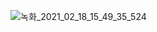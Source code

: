 ![녹화_2021_02_18_15_49_35_524](https://user-images.githubusercontent.com/65489223/108477583-bfb7e580-72d6-11eb-8f3e-e6af7e8f1ea4.gif)
